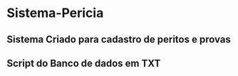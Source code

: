 # Sistema-Pericia

## Sistema Criado para cadastro de peritos e provas

## Script do Banco de dados em TXT

